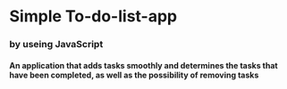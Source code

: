 # Simple To-do-list-app
### by useing JavaScript 
#### An application that adds tasks smoothly and determines the tasks that have been completed, as well as the possibility of removing tasks
